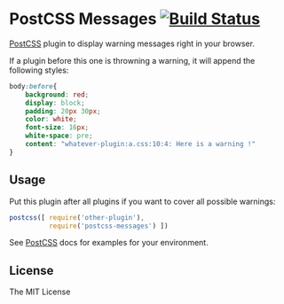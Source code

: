 # PostCSS Messages [![Build Status](https://travis-ci.org/postcss/postcss-messages.svg)](https://travis-ci.org/postcss/postcss-messages)

[PostCSS] plugin to display warning messages right in your browser.

If a plugin before this one is throwning a warning, it will append the following styles:

```css
body:before{
    background: red;
    display: block;
    padding: 20px 30px;
    color: white;
    font-size: 16px;
    white-space: pre;
    content: "whatever-plugin:a.css:10:4: Here is a warning !"
}
```

## Usage

Put this plugin after all plugins if you want to cover all possible warnings:

```js
postcss([ require('other-plugin'),
          require('postcss-messages') ])
```

See [PostCSS] docs for examples for your environment.

## License

The MIT License

[PostCSS]: https://github.com/postcss/postcss
